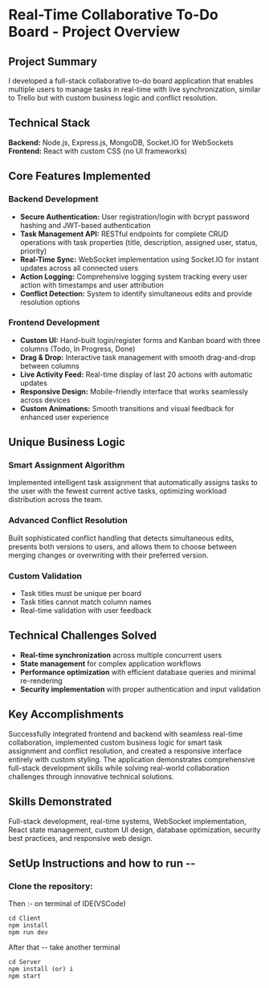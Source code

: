# Real-Time Collaborative To-Do Board - Project Overview

## Project Summary
I developed a full-stack collaborative to-do board application that enables multiple users to manage tasks in real-time with live synchronization, similar to Trello but with custom business logic and conflict resolution.

## Technical Stack
**Backend:** Node.js, Express.js, MongoDB, Socket.IO for WebSockets
**Frontend:** React with custom CSS (no UI frameworks)

## Core Features Implemented

### Backend Development
- **Secure Authentication:** User registration/login with bcrypt password hashing and JWT-based authentication
- **Task Management API:** RESTful endpoints for complete CRUD operations with task properties (title, description, assigned user, status, priority)
- **Real-Time Sync:** WebSocket implementation using Socket.IO for instant updates across all connected users
- **Action Logging:** Comprehensive logging system tracking every user action with timestamps and user attribution
- **Conflict Detection:** System to identify simultaneous edits and provide resolution options

### Frontend Development
- **Custom UI:** Hand-built login/register forms and Kanban board with three columns (Todo, In Progress, Done)
- **Drag & Drop:** Interactive task management with smooth drag-and-drop between columns
- **Live Activity Feed:** Real-time display of last 20 actions with automatic updates
- **Responsive Design:** Mobile-friendly interface that works seamlessly across devices
- **Custom Animations:** Smooth transitions and visual feedback for enhanced user experience

## Unique Business Logic

### Smart Assignment Algorithm
Implemented intelligent task assignment that automatically assigns tasks to the user with the fewest current active tasks, optimizing workload distribution across the team.

### Advanced Conflict Resolution
Built sophisticated conflict handling that detects simultaneous edits, presents both versions to users, and allows them to choose between merging changes or overwriting with their preferred version.

### Custom Validation
- Task titles must be unique per board
- Task titles cannot match column names
- Real-time validation with user feedback

## Technical Challenges Solved
- **Real-time synchronization** across multiple concurrent users
- **State management** for complex application workflows
- **Performance optimization** with efficient database queries and minimal re-rendering
- **Security implementation** with proper authentication and input validation

## Key Accomplishments
Successfully integrated frontend and backend with seamless real-time collaboration, implemented custom business logic for smart task assignment and conflict resolution, and created a responsive interface entirely with custom styling. The application demonstrates comprehensive full-stack development skills while solving real-world collaboration challenges through innovative technical solutions.

## Skills Demonstrated
Full-stack development, real-time systems, WebSocket implementation, React state management, custom UI design, database optimization, security best practices, and responsive web design.

## SetUp Instructions and how to run -- 
 ### Clone the repository:

Then :- on terminal of IDE(VSCode)

    cd Client
    npm install
    npm run dev

After that -- take another terminal 

    cd Server
    npm install (or) i
    npm start
    

